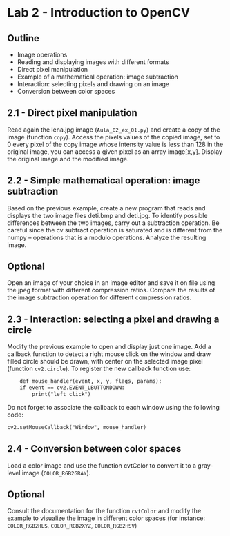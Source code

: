 # Lab 2 - Introduction to OpenCV

## Outline
* Image operations
* Reading and displaying images with different formats
* Direct pixel manipulation
* Example of a mathematical operation: image subtraction
* Interaction: selecting pixels and drawing on an image
* Conversion between color spaces


## 2.1 - Direct pixel manipulation
Read again the lena.jpg image (`Aula_02_ex_01.py`) and create a copy of the image (function `copy`).
Access the pixels values of the copied image, set to 0 every pixel of the copy image whose intensity value is less than 128 in the original image, you can access a given pixel as an array image[x,y]. 
Display the original image and the modified image.

## 2.2 - Simple mathematical operation: image subtraction
Based on the previous example, create a new program that reads and displays the two image files deti.bmp and deti.jpg. 
To identify possible differences between the two images, carry out a subtraction operation. Be careful since the cv subtract operation is saturated and is different from the numpy – operations that is a modulo operations.
Analyze the resulting image. 

## Optional
Open an image of your choice in an image editor and save it on file using the jpeg format with different compression ratios. 
Compare the results of the image subtraction operation for different compression ratios.

## 2.3 - Interaction: selecting a pixel and drawing a circle
Modify the previous example to open and display just one image. Add a callback function to detect a right mouse click on the window and draw filled circle should be drawn, with center on the selected image pixel (function `cv2.circle`).
To register the new callback function use:
``` html
	def mouse_handler(event, x, y, flags, params):
    if event == cv2.EVENT_LBUTTONDOWN:
        print("left click")
```

Do not forget to associate the callback to each window using the following code:
``` html
cv2.setMouseCallback("Window", mouse_handler)
```
## 2.4 - Conversion between color spaces
Load a color image and use the function cvtColor to convert it to a gray-level image (`COLOR_RGB2GRAY`). 

## Optional
Consult the documentation for the function `cvtColor` and modify the example to visualize the image in different color spaces (for instance: `COLOR_RGB2HLS`, `COLOR_RGB2XYZ`, `COLOR_RGB2HSV`)
